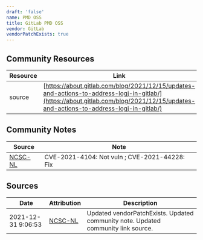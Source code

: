 ```yaml
---
draft: 'false'
name: PMD OSS
title: GitLab PMD OSS
vendor: GitLab
vendorPatchExists: true
---
```



## Community Resources
| Resource | Link |
| --- | --- |
| source | [https://about.gitlab.com/blog/2021/12/15/updates-and-actions-to-address-logj-in-gitlab/](https://about.gitlab.com/blog/2021/12/15/updates-and-actions-to-address-logj-in-gitlab/) |

## Community Notes
| Source | Note |
| --- | --- |
| [NCSC-NL](https://github.com/NCSC-NL/log4shell/blob/main/software/README.md) | CVE-2021-4104: Not vuln ; CVE-2021-44228: Fix </ul> |

## Sources
| Date | Attribution | Description |
| --- | --- | --- |
| 2021-12-31 9:06:53 | [NCSC-NL](https://github.com/NCSC-NL/log4shell/blob/main/software/README.md) | Updated vendorPatchExists. Updated community note. Updated community link source.  |
